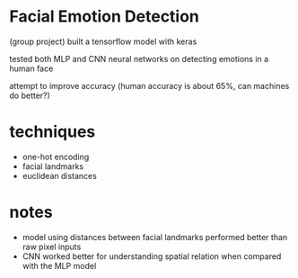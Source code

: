 # Facial Emotion Detection

(group project) built a tensorflow model with keras

tested both MLP and CNN neural networks on detecting emotions in a human face

attempt to improve accuracy (human accuracy is about 65%, can machines do better?)

# techniques
- one-hot encoding
- facial landmarks
- euclidean distances

# notes
- model using distances between facial landmarks performed better than raw pixel inputs
- CNN worked better for understanding spatial relation when compared with the MLP model

